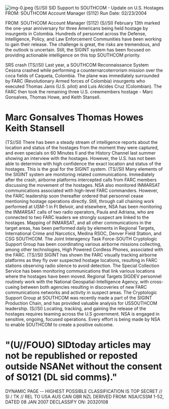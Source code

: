 ![img-0.jpeg](img-0.jpeg)
(S//SI) SID Support to SOUTHCOM - Update on U.S. Hostages
FROM:
SOUTHCOM Account Manager (S112)
Run Date: 02/23/2004

FROM:
SOUTHCOM Account Manager (S112)
(S//SI) February 13th marked the one-year anniversary for three Americans being held hostage by insurgents in Colombia. Hundreds of personnel across the Defense, Intelligence, Policy, and Law Enforcement Communities have been working to gain their release. The challenge is great, the risks are tremendous, and the outlook is uncertain. Still, the SIGINT system has been focused on providing actionable intelligence on this top SOUTHCOM priority.

SRS crash
(TS//SI) Last year, a SOUTHCOM Reconnaissance System Cessna crashed while performing a counternarcoterrorism mission over the coca fields of Caqueta, Colombia. The plane was immediately surrounded by FARC (Revolutionary Armed forces of Colombia) insurgents who executed Thomas Janis (U.S. pilot) and Luis Alcides Cruz (Colombian). The FARC then took the remaining three U.S. crewmembers hostage - Marc Gonsalves, Thomas Howe, and Keith Stansell.

# Marc Gonsalves Thomas Howes Keith Stansell 

(TS//SI) There has been a steady stream of intelligence reports about the location and status of the hostages from the moment they were captured, and even specials on 60 Minutes II and the History Channel last summer showing an interview with the hostages. However, the U.S. has not been able to determine with high confidence the exact location and status of the hostages. This is the goal for the SIGINT system.
(TS//SI) Many elements of the SIGINT system are monitoring related communications. Immediately after the crash, airborne platforms intercepted calls from FARC members discussing the movement of the hostages. NSA also monitored INMARSAT communications associated with high-level FARC commanders. However, the FARC leadership soon thereafter ordered that personnel cease mentioning hostage operations directly. Still, through call chaining work performed at USM-1 in Ft Belvoir, and elsewhere, NSA has been monitoring the INMARSAT calls of two radio operators, Paula and Adriana, who are connected to two FARC leaders we strongly suspect are linked to the hostages. Mapping of INMARSAT, and all other communications in the target areas, has been performed daily by elements in Regional Targets, International Crime and Narcotics, Medina RSOC, Denver Field Station, and CSG SOUTHCOM. The Joint Interagency Task Force-SOUTH Cryptologic Support Group has been coordinating various airborne missions collecting, among other technologies, High Powered Cordless Phones, associated with the FARC.
(TS//SI) SIGINT has shown the FARC visually tracking airborne platforms as they fly over suspected hostage locations, resulting in FARC stations observing radio silence to avoid detection. The Special Collection Service has been monitoring communications that link various locations where the hostages have been moved. Regional Targets SIGDEV personnel routinely work with the National Geospatial-Intelligence Agency, with cross-cueing between both agencies resulting in discoveries of new FARC communications networks and activity in suspect areas. The Cryptologic Support Group at SOUTHCOM was recently made a part of the SIGINT Production Chain, and has provided valuable analysis for USSOUTHCOM leadership.
(S//SI) Locating, tracking, and gaining the release of the hostages requires teaming across the U.S government. NSA is engaged in sensitive, ongoing, focused operations. Every effort is being
made by NSA to enable SOUTHCOM to create a positive outcome.

# "(U//FOUO) SIDtoday articles may not be republished or reposted outside NSANet without the consent of S0121 (DL sid comms)." 

DYNAMIC PAGE -- HIGHEST POSSIBLE CLASSIFICATION IS TOP SECRET // SI / TK // REL TO USA AUS CAN GBR NZL DERIVED FROM: NSA/CSSM 1-52, DATED 08 JAN 2007 DECLASSIFY ON: 20320108

